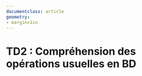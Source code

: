 ```yaml
---
documentclass: article
geometry:
- margin=1in
---
```


# TD2 : Compréhension des opérations usuelles en BD
